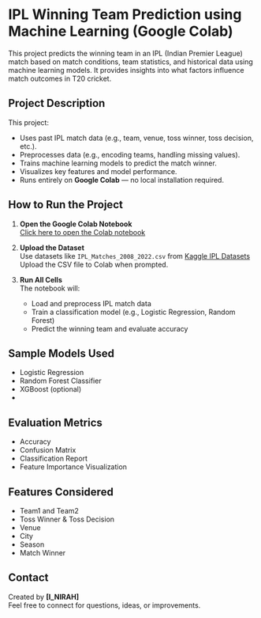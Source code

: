 # IPL Winning Team Prediction using Machine Learning (Google Colab)

This project predicts the winning team in an IPL (Indian Premier League) match based on match conditions, team statistics, and historical data using machine learning models. It provides insights into what factors influence match outcomes in T20 cricket.

## Project Description

This project:
- Uses past IPL match data (e.g., team, venue, toss winner, toss decision, etc.).
- Preprocesses data (e.g., encoding teams, handling missing values).
- Trains machine learning models to predict the match winner.
- Visualizes key features and model performance.
- Runs entirely on **Google Colab** — no local installation required.

## How to Run the Project

1. **Open the Google Colab Notebook**  
    [Click here to open the Colab notebook](https://colab.research.google.com/drive/1kLax9EZ7gLnRBBuVAtOCmgWQifBXPLJy?usp=sharing)  
   

2. **Upload the Dataset**  
   Use datasets like `IPL_Matches_2008_2022.csv` from [Kaggle IPL Datasets](https://www.kaggle.com/datasets)  
   Upload the CSV file to Colab when prompted.

3. **Run All Cells**  
   The notebook will:
   - Load and preprocess IPL match data
   - Train a classification model (e.g., Logistic Regression, Random Forest)
   - Predict the winning team and evaluate accuracy

## Sample Models Used

- Logistic Regression
- Random Forest Classifier
- XGBoost (optional)
- 
## Evaluation Metrics

- Accuracy
- Confusion Matrix
- Classification Report
- Feature Importance Visualization

## Features Considered

- Team1 and Team2
- Toss Winner & Toss Decision
- Venue
- City
- Season
- Match Winner


## Contact

Created by **[I_NIRAH]**  
Feel free to connect for questions, ideas, or improvements.
